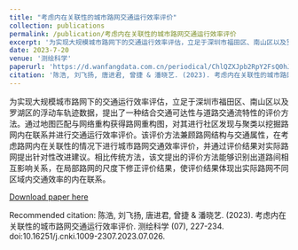 ```yaml
---
title: "考虑内在关联性的城市路网交通运行效率评价"
collection: publications
permalink: /publication/考虑内在关联性的城市路网交通运行效率评价
excerpt: '为实现大规模城市路网下的交通运行效率评估，立足于深圳市福田区、南山区以及罗湖区的浮动车轨迹数据，提出了一种结合交通可达性与道路交通流特性的评价方法。通过地图匹配与网络重构获得路网重构图，对其进行社区发现与聚类以挖掘路网内在联系并进行交通运行效率评价。该评价方法兼顾路网结构与交通属性，在考虑路网内在关联性的情况下进行城市路网交通效率评价，并通过评价结果对实际路网提出针对性改进建议。相比传统方法，该文提出的评价方法能够识别出道路间相互影响关系，在局部路网的尺度下修正评价结果，使评价结果体现出实际路网不同区域内交通效率的内在联系。'
date: 2023-7-20
venue: '测绘科学'
paperurl: 'https://d.wanfangdata.com.cn/periodical/ChlQZXJpb2RpY2FsQ0hJTmV3UzIwMjMwODMxEg1jaGt4MjAyMzA3MDI2Ggg0M29qcGJ4Zw%3D%3D'
citation: '陈浩, 刘飞扬, 唐进君, 曾捷 & 潘晓艺. (2023). 考虑内在关联性的城市路网交通运行效率评价. 测绘科学 (07), 227-234. doi:10.16251/j.cnki.1009-2307.2023.07.026.'
---
```

为实现大规模城市路网下的交通运行效率评估，立足于深圳市福田区、南山区以及罗湖区的浮动车轨迹数据，提出了一种结合交通可达性与道路交通流特性的评价方法。通过地图匹配与网络重构获得路网重构图，对其进行社区发现与聚类以挖掘路网内在联系并进行交通运行效率评价。该评价方法兼顾路网结构与交通属性，在考虑路网内在关联性的情况下进行城市路网交通效率评价，并通过评价结果对实际路网提出针对性改进建议。相比传统方法，该文提出的评价方法能够识别出道路间相互影响关系，在局部路网的尺度下修正评价结果，使评价结果体现出实际路网不同区域内交通效率的内在联系。

[Download paper here](http://SunderlandAJ-1130.github.io/files/考虑内在关联性的城市路网交通运行效率评价_陈浩.pdf)

Recommended citation: 陈浩, 刘飞扬, 唐进君, 曾捷 & 潘晓艺. (2023). 考虑内在关联性的城市路网交通运行效率评价. 测绘科学 (07), 227-234. doi:10.16251/j.cnki.1009-2307.2023.07.026.
